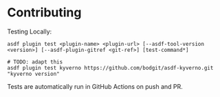 # Contributing

Testing Locally:

```shell
asdf plugin test <plugin-name> <plugin-url> [--asdf-tool-version <version>] [--asdf-plugin-gitref <git-ref>] [test-command*]

# TODO: adapt this
asdf plugin test kyverno https://github.com/bodgit/asdf-kyverno.git "kyverno version"
```

Tests are automatically run in GitHub Actions on push and PR.
